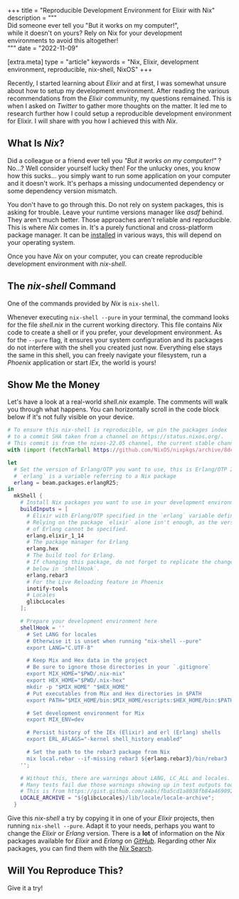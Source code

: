 +++
title = "Reproducible Development Environment for Elixir with Nix"
description = """\
                Did someone ever tell you "But it works on my computer!", \
                while it doesn't on yours? Rely on Nix for your development \
                environments to avoid this altogether!\
              """
date = "2022-11-09"

[extra.meta]
type = "article"
keywords = "Nix, Elixir, development environment, reproducible, nix-shell, NixOS"
+++

Recently, I started learning about *Elixir* and at first, I was somewhat unsure
about how to setup my development environment. After reading the various
recommendations from the *Elixir* community, my questions remained. This is when
I asked on *Twitter* to gather more thoughts on the matter. It led me to
research further how I could setup a reproducible development environment for
Elixir. I will share with you how I achieved this with *Nix*.

## What Is *Nix*?

Did a colleague or a friend ever tell you *"But it works on my computer!"* ?
No...? Well consider yourself lucky then! For the unlucky ones, you know how
this sucks... you simply want to run some application on your computer and it
doesn't work. It's perhaps a missing undocumented dependency or some dependency
version mismatch.

You don't have to go through this. Do not rely on system packages, this is
asking for trouble. Leave your runtime versions manager like *asdf* behind. They
aren't much better. Those approaches aren't reliable and reproducible. This is
where *Nix* comes in. It's a purely functional and cross-platform package manager.
It can be [installed](https://nixos.org/download.html) in various ways, this
will depend on your operating system.

Once you have *Nix* on your computer, you can create reproducible development
environment with *nix-shell*.

## The *nix-shell* Command

One of the commands provided by *Nix* is `nix-shell`.

Whenever executing `nix-shell --pure` in your terminal, the command looks for
the file *shell.nix* in the current working directory. This file contains *Nix*
code to create a shell or if you prefer, your development environment. As for
the `--pure` flag, it ensures your system configuration and its packages do not
interfere with the shell you created just now. Everything else stays the same in
this shell, you can freely navigate your filesystem, run a *Phoenix* application
or start *IEx*, the world is yours!

## Show Me the Money

Let's have a look at a real-world *shell.nix* example. The comments will walk
you through what happens. You can horizontally scroll in the code block below if
it's not fully visible on your device.

<!-- markdownlint-disable -->
```nix
# To ensure this nix-shell is reproducible, we pin the packages index
# to a commit SHA taken from a channel on https://status.nixos.org/.
# This commit is from the nixos-22.05 channel, the current stable channel.
with (import (fetchTarball https://github.com/NixOS/nixpkgs/archive/8de8b98839d1.tar.gz) {});

let
  # Set the version of Erlang/OTP you want to use, this is Erlang/OTP 25.
  # `erlang` is a variable referring to a Nix package
  erlang = beam.packages.erlangR25;
in
  mkShell {
    # Install Nix packages you want to use in your development environment
    buildInputs = [
      # Elixir with Erlang/OTP specified in the `erlang` variable defined above.
      # Relying on the package `elixir` alone isn't enough, as the version
      # of Erlang cannot be specified.
      erlang.elixir_1_14
      # The package manager for Erlang
      erlang.hex
      # The build tool for Erlang.
      # If changing this package, do not forget to replicate the change
      # below in `shellHook`.
      erlang.rebar3
      # For the Live Reloading feature in Phoenix
      inotify-tools
      # Locales
      glibcLocales
    ];

    # Prepare your development environment here
    shellHook = ''
      # Set LANG for locales
      # Otherwise it is unset when running "nix-shell --pure"
      export LANG="C.UTF-8"

      # Keep Mix and Hex data in the project
      # Be sure to ignore those directories in your `.gitignore`
      export MIX_HOME="$PWD/.nix-mix"
      export HEX_HOME="$PWD/.nix-hex"
      mkdir -p "$MIX_HOME" "$HEX_HOME"
      # Put executables from Mix and Hex directories in $PATH
      export PATH="$MIX_HOME/bin:$MIX_HOME/escripts:$HEX_HOME/bin:$PATH"

      # Set development environment for Mix
      export MIX_ENV=dev

      # Persist history of the IEx (Elixir) and erl (Erlang) shells
      export ERL_AFLAGS="-kernel shell_history enabled"

      # Set the path to the rebar3 package from Nix
      mix local.rebar --if-missing rebar3 ${erlang.rebar3}/bin/rebar3
    '';

    # Without this, there are warnings about LANG, LC_ALL and locales.
    # Many tests fail due those warnings showing up in test outputs too...
    # This is from https://gist.github.com/aabs/fba5cd1a8038fb84a46909250d34a5c1
    LOCALE_ARCHIVE = "${glibcLocales}/lib/locale/locale-archive";
  }
```
<!-- markdownlint-enable -->

Give this *nix-shell* a try by copying it in one of your *Elixir* projects, then
running `nix-shell --pure`. Adapt it to your needs, perhaps you want to change
the *Elixir* or *Erlang* version. There is a **lot** of information on the *Nix*
packages available for *Elixir* and *Erlang* on
[*GitHub*](https://github.com/NixOS/nixpkgs/blob/f26896669bc5a92d879f7d34c9458e8c44635ab5/doc/languages-frameworks/beam.section.md).
Regarding other *Nix* packages, you can find them with the [*Nix* Search](https://search.nixos.org/packages).

## Will You Reproduce This?

Give it a try!
